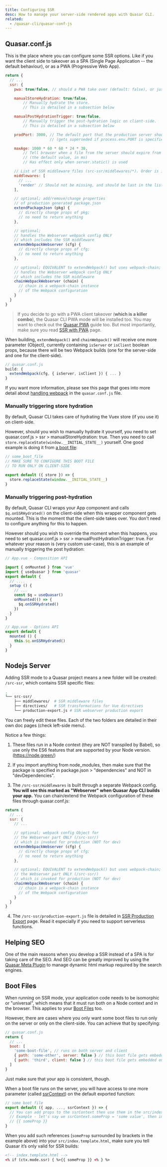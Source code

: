 ```yaml
---
title: Configuring SSR
desc: How to manage your server-side rendered apps with Quasar CLI.
related:
  - /quasar-cli/quasar-conf-js
---
```


## Quasar.conf.js

This is the place where you can configure some SSR options. Like if you want the client side to takeover as a SPA (Single Page Application -- the default behaviour), or as a PWA (Progressive Web App).

```js
return {
  // ...
  ssr: {
    pwa: true/false, // should a PWA take over (default: false), or just a SPA?

    manualStoreHydration: true/false,
        // Manually hydrate the store.
        // This is detailed in a subsection below

    manualPostHydrationTrigger: true/false,
        // Manually trigger the post-hydration logic on client-side.
        // This is detailed in a subsection below

    prodPort: 3000, // The default port that the production server should use
                    // (gets superseded if process.env.PORT is specified at runtime)

    maxAge: 1000 * 60 * 60 * 24 * 30,
        // Tell browser when a file from the server should expire from cache
        // (the default value, in ms)
        // Has effect only when server.static() is used

    // List of SSR middleware files (src-ssr/middlewares/*). Order is important.
    middlewares: [
      // ...
      'render' // Should not be missing, and should be last in the list.
    ],

    // optional; add/remove/change properties
    // of production generated package.json
    extendPackageJson (pkg) {
      // directly change props of pkg;
      // no need to return anything
    },

    // optional;
    // handles the Webserver webpack config ONLY
    // which includes the SSR middleware
    extendWebpackWebserver (cfg) {
      // directly change props of cfg;
      // no need to return anything
    },

    // optional; EQUIVALENT to extendWebpack() but uses webpack-chain;
    // handles the Webserver webpack config ONLY
    // which includes the SSR middleware
    chainWebpackWebserver (chain) {
      // chain is a webpack-chain instance
      // of the Webpack configuration
    }
  }
}
```

> If you decide to go with a PWA client takeover (**which is a killer combo**), the Quasar CLI PWA mode will be installed too. You may want to check out the [Quasar PWA](/quasar-cli/developing-pwa/introduction) guide too. But most importantly, make sure you read [SSR with PWA](/quasar-cli/developing-ssr/ssr-with-pwa) page.

When building, `extendWebpack()` and `chainWebpack()` will receive one more parameter (Object), currently containing `isServer` or `isClient` boolean props, because there will be two Webpack builds (one for the server-side and one for the client-side).

```js
// quasar.conf.js
build: {
  extendWebpack(cfg, { isServer, isClient }) { ... }
}
```

If you want more information, please see this page that goes into more detail about [handling webpack](/quasar-cli/handling-webpack) in the `quasar.conf.js` file.

### Manually triggering store hydration

By default, Quasar CLI takes care of hydrating the Vuex store (if you use it) on client-side.

However, should you wish to manually hydrate it yourself, you need to set quasar.conf.js > ssr > manualStoreHydration: true. Then you need to call `store.replaceState(window.__INITIAL_STATE__)` yourself. One good example is doing it from [a boot file](/quasar-cli/boot-files):

```js
// some_boot_file
// MAKE SURE TO CONFIGURE THIS BOOT FILE
// TO RUN ONLY ON CLIENT-SIDE

export default ({ store }) => {
  store.replaceState(window.__INITIAL_STATE__)
}
```

### Manually triggering post-hydration

By default, Quasar CLI wraps your App component and calls `$q.onSSRHydrated()` on the client-side when this wrapper component gets mounted. This is the moment that the client-side takes over. You don't need to configure anything for this to happen.

However should you wish to override the moment when this happens, you need to set quasar.conf.js > ssr > manualPostHydrationTrigger: true. For whatever your reason is (very custom use-case), this is an example of manually triggering the post hydration:

```js
// App.vue - Composition API

import { onMounted } from 'vue'
import { useQuasar } from 'quasar'
export default {
  // ....
  setup () {
    // ...
    const $q = useQuasar()
    onMounted(() => {
      $q.onSSRHydrated()
    })
  }
}
```

```js
// App.vue - Options API
export default {
  mounted () {
    this.$q.onSSRHydrated()
  }
}
```

## Nodejs Server

Adding SSR mode to a Quasar project means a new folder will be created: `/src-ssr`, which contains SSR specific files:

```bash
.
└── src-ssr/
    ├── middlewares/  # SSR middleware files
    ├── directives/   # SSR transformations for Vue directives
    └── production-export.js # SSR webserver production export
```

You can freely edit these files. Each of the two folders are detailed in their own doc pages (check left-side menu).

Notice a few things:

1. These files run in a Node context (they are NOT transpiled by Babel), so use only the ES6 features that are supported by your Node version. (https://node.green/)

2. If you import anything from node_modules, then make sure that the package is specified in package.json > "dependencies" and NOT in "devDependencies".

3. The `/src-ssr/middlewares` is built through a separate Webpack config. **You will see this marked as "Webserver" when Quasar App CLI builds your app.** You can chain/extend the Webpack configuration of these files through quasar.conf.js:

```js
return {
  // ...
  ssr: {
    // ...

    // optional; webpack config Object for
    // the Webserver part ONLY (/src-ssr/)
    // which is invoked for production (NOT for dev)
    extendWebpackWebserver (cfg) {
      // directly change props of cfg;
      // no need to return anything
    },

    // optional; EQUIVALENT to extendWebpack() but uses webpack-chain;
    // the Webserver part ONLY (/src-ssr/)
    // which is invoked for production (NOT for dev)
    chainWebpackWebserver (chain) {
      // chain is a webpack-chain instance
      // of the Webpack configuration
    }
  }
}
```

4. The `/src-ssr/production-export.js` file is detailed in [SSR Production Export](/quasar-cli/developing-ssr/ssr-production-export) page. Read it especially if you need to support serverless functions.

## Helping SEO

One of the main reasons when you develop a SSR instead of a SPA is for taking care of the SEO. And SEO can be greatly improved by using the [Quasar Meta Plugin](/quasar-plugins/meta) to manage dynamic html markup required by the search engines.

## Boot Files

When running on SSR mode, your application code needs to be isomorphic or "universal", which means that it must run both on a Node context and in the browser. This applies to your [Boot Files](/quasar-cli/boot-files) too.

However, there are cases where you only want some boot files to run only on the server or only on the client-side. You can achieve that by specifying:

```js
// quasar.conf.js
return {
  // ...
  boot: [
    'some-boot-file', // runs on both server and client
    { path: 'some-other', server: false } // this boot file gets embedded only on client-side
    { path: 'third', client: false } // this boot file gets embedded only on server-side
  ]
}
```

Just make sure that your app is consistent, though.

When a boot file runs on the server, you will have access to one more parameter (called [ssrContext](/quasar-cli/developing-ssr/ssr-context)) on the default exported function:

```js
// some boot file
export default ({ app, ..., ssrContext }) => {
  // You can add props to the ssrContext then use them in the src/index.template.html.
  // Example - let's say we ssrContext.someProp = 'some value', then in index template we can reference it:
  // {{ someProp }}
}
```

When you add such references (`someProp` surrounded by brackets in the example above) into your `src/index.template.html`, make sure you tell Quasar it’s only valid for SSR builds:

```html
<!-- index.template.html -->
<% if (ctx.mode.ssr) { %>{{ someProp }} <% } %>
```
